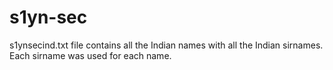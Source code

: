 # s1yn-sec
s1ynsecind.txt file contains all the Indian names with all the Indian sirnames. Each sirname was used for each name.
